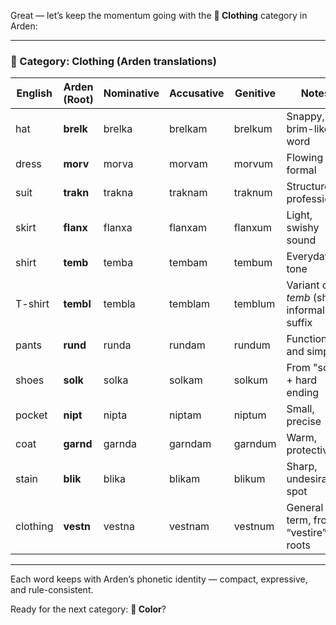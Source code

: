 Great — let’s keep the momentum going with the **👕 Clothing** category in Arden:

---

### **👕 Category: Clothing (Arden translations)**

| English | Arden (Root) | Nominative | Accusative | Genitive | Notes |
| ----- | ----- | ----- | ----- | ----- | ----- |
| hat | **brelk** | brelka | brelkam | brelkum | Snappy, brim-like word |
| dress | **morv** | morva | morvam | morvum | Flowing and formal |
| suit | **trakn** | trakna | traknam | traknum | Structured, professional |
| skirt | **flanx** | flanxa | flanxam | flanxum | Light, swishy sound |
| shirt | **temb** | temba | tembam | tembum | Everyday tone |
| T-shirt | **tembl** | tembla | temblam | temblum | Variant of *temb* (shirt), informal suffix |
| pants | **rund** | runda | rundam | rundum | Functional and simple |
| shoes | **solk** | solka | solkam | solkum | From "sole" \+ hard ending |
| pocket | **nipt** | nipta | niptam | niptum | Small, precise |
| coat | **garnd** | garnda | garndam | garndum | Warm, protective |
| stain | **blik** | blika | blikam | blikum | Sharp, undesirable spot |
| clothing | **vestn** | vestna | vestnam | vestnum | General term, from “vestire” roots |

---

Each word keeps with Arden’s phonetic identity — compact, expressive, and rule-consistent.

Ready for the next category: **🎨 Color**?

